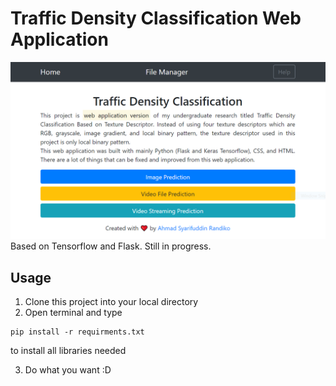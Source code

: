 # Traffic Density Classification Web Application
![example](https://github.com/ddikodroid/traffic-density-classification_web-app/blob/master/homepage.png)
Based on Tensorflow and Flask. Still in progress.

## Usage
1. Clone this project into your local directory
2. Open terminal and type
```
pip install -r requirments.txt
```
to install all libraries needed

3. Do what you want :D


